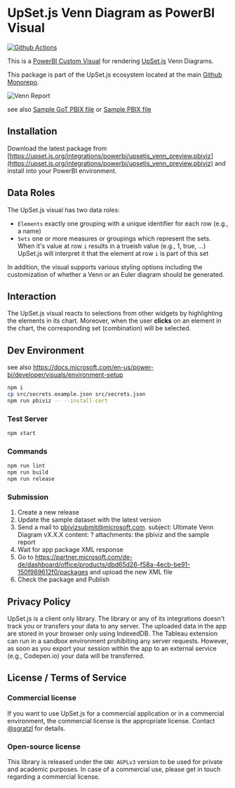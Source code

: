 # UpSet.js Venn Diagram as PowerBI Visual

[![Github Actions][github-actions-image]][github-actions-url]

This is a [PowerBI Custom Visual](https://powerbi.microsoft.com/en-us/developers/custom-visualization/?cdn=disable) for rendering [UpSet.js](https://upset.js.org) Venn Diagrams.

This package is part of the UpSet.js ecosystem located at the main [Github Monorepo](https://github.com/upsetjs/upsetjs).

![Venn Report](https://user-images.githubusercontent.com/4129778/85765896-d6417900-b716-11ea-8b89-8ae01f6456a0.png)

see also [Sample GoT PBIX file](https://upset.js.org/integrations/powerbi/got_venn.pbix) or [Sample PBIX file](https://upset.js.org/integrations/powerbi/sample_venn.pbix)

## Installation

Download the latest package from [https://upset.js.org/integrations/powerbi/upsetjs_venn_preview.pbiviz](https://upset.js.org/integrations/powerbi/upsetjs_venn_preview.pbiviz) and install into your PowerBI environment.

## Data Roles

The UpSet.js visual has two data roles:

- `Elements` exactly one grouping with a unique identifier for each row (e.g., a name)
- `Sets` one or more measures or groupings which represent the sets. When it's value at row `i` results in a trueish value (e.g., 1, true, ...) UpSet.js will interpret it that the element at row `i` is part of this set

In addition, the visual supports various styling options including the customization of whether a Venn or an Euler diagram should be generated.

## Interaction

The UpSet.js visual reacts to selections from other widgets by highlighting the elements in its chart. Moreover, when the user **clicks** on an element in the chart, the corresponding set (combination) will be selected.

## Dev Environment

see also https://docs.microsoft.com/en-us/power-bi/developer/visuals/environment-setup

```sh
npm i
cp src/secrets.example.json src/secrets.json
npm run pbiviz -- --install-cert
```

### Test Server

```sh
npm start
```

### Commands

```sh
npm run lint
npm run build
npm run release
```

### Submission

1. Create a new release
1. Update the sample dataset with the latest version
1. Send a mail to pbivizsubmit@microsoft.com.
   subject: Ultimate Venn Diagram vX.X.X
   content: ?
   attachments: the pbiviz and the sample report
1. Wait for app package XML response
1. Go to https://partner.microsoft.com/de-de/dashboard/office/products/dbd65d26-f58a-4ecb-be91-150f989612f0/packages and upload the new XML file
1. Check the package and Publish

## Privacy Policy

UpSet.js is a client only library. The library or any of its integrations doesn't track you or transfers your data to any server. The uploaded data in the app are stored in your browser only using IndexedDB. The Tableau extension can run in a sandbox environment prohibiting any server requests. However, as soon as you export your session within the app to an external service (e.g., Codepen.io) your data will be transferred.

## License / Terms of Service

### Commercial license

If you want to use UpSet.js for a commercial application or in a commercial environment, the commercial license is the appropriate license. Contact [@sgratzl](mailto:sam@sgratzl.com) for details.

### Open-source license

This library is released under the `GNU AGPLv3` version to be used for private and academic purposes.
In case of a commercial use, please get in touch regarding a commercial license.

[github-actions-image]: https://github.com/upsetjs/upsetjs_powerbi_venn_visuals/workflows/ci/badge.svg
[github-actions-url]: https://github.com/upsetjs/upsetjs_powerbi_venn_visuals/actions
[codepen]: https://img.shields.io/badge/CodePen-open-blue?logo=codepen
